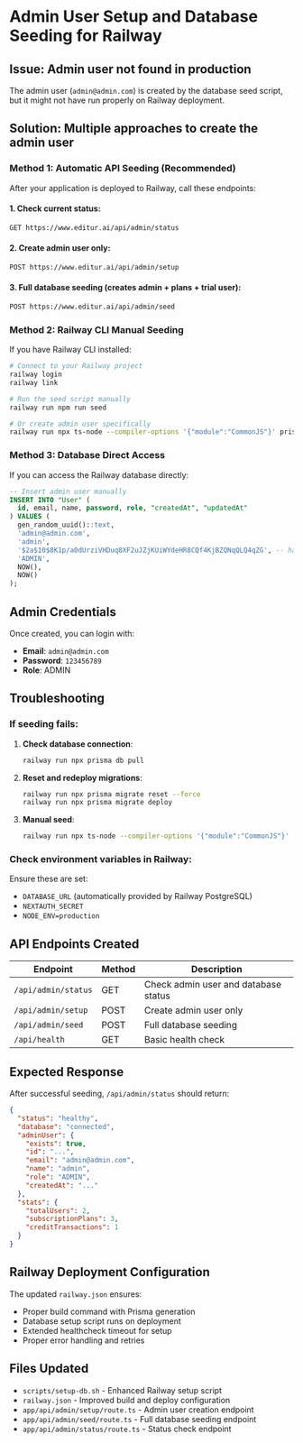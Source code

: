 # Admin User Setup and Database Seeding for Railway

## Issue: Admin user not found in production

The admin user (`admin@admin.com`) is created by the database seed script, but it might not have run properly on Railway deployment.

## Solution: Multiple approaches to create the admin user

### Method 1: Automatic API Seeding (Recommended)

After your application is deployed to Railway, call these endpoints:

#### 1. Check current status:
```bash
GET https://www.editur.ai/api/admin/status
```

#### 2. Create admin user only:
```bash
POST https://www.editur.ai/api/admin/setup
```

#### 3. Full database seeding (creates admin + plans + trial user):
```bash
POST https://www.editur.ai/api/admin/seed
```

### Method 2: Railway CLI Manual Seeding

If you have Railway CLI installed:

```bash
# Connect to your Railway project
railway login
railway link

# Run the seed script manually
railway run npm run seed

# Or create admin user specifically
railway run npx ts-node --compiler-options '{"module":"CommonJS"}' prisma/seed.ts
```

### Method 3: Database Direct Access

If you can access the Railway database directly:

```sql
-- Insert admin user manually
INSERT INTO "User" (
  id, email, name, password, role, "createdAt", "updatedAt"
) VALUES (
  gen_random_uuid()::text,
  'admin@admin.com', 
  'admin',
  '$2a$10$8K1p/a0dUrziVHDuq8XF2uJZjKUiWYdeHR8CQf4KjBZQNqQLQ4qZG', -- hashed '123456789'
  'ADMIN',
  NOW(),
  NOW()
);
```

## Admin Credentials

Once created, you can login with:
- **Email**: `admin@admin.com`
- **Password**: `123456789`
- **Role**: ADMIN

## Troubleshooting

### If seeding fails:

1. **Check database connection**:
   ```bash
   railway run npx prisma db pull
   ```

2. **Reset and redeploy migrations**:
   ```bash
   railway run npx prisma migrate reset --force
   railway run npx prisma migrate deploy
   ```

3. **Manual seed**:
   ```bash
   railway run npx ts-node --compiler-options '{"module":"CommonJS"}' prisma/seed.ts
   ```

### Check environment variables in Railway:

Ensure these are set:
- `DATABASE_URL` (automatically provided by Railway PostgreSQL)
- `NEXTAUTH_SECRET`
- `NODE_ENV=production`

## API Endpoints Created

| Endpoint | Method | Description |
|----------|--------|-------------|
| `/api/admin/status` | GET | Check admin user and database status |
| `/api/admin/setup` | POST | Create admin user only |
| `/api/admin/seed` | POST | Full database seeding |
| `/api/health` | GET | Basic health check |

## Expected Response

After successful seeding, `/api/admin/status` should return:

```json
{
  "status": "healthy",
  "database": "connected",
  "adminUser": {
    "exists": true,
    "id": "...",
    "email": "admin@admin.com",
    "name": "admin",
    "role": "ADMIN",
    "createdAt": "..."
  },
  "stats": {
    "totalUsers": 2,
    "subscriptionPlans": 3,
    "creditTransactions": 1
  }
}
```

## Railway Deployment Configuration

The updated `railway.json` ensures:
- Proper build command with Prisma generation
- Database setup script runs on deployment
- Extended healthcheck timeout for setup
- Proper error handling and retries

## Files Updated

- `scripts/setup-db.sh` - Enhanced Railway setup script
- `railway.json` - Improved build and deploy configuration
- `app/api/admin/setup/route.ts` - Admin user creation endpoint
- `app/api/admin/seed/route.ts` - Full database seeding endpoint  
- `app/api/admin/status/route.ts` - Status check endpoint